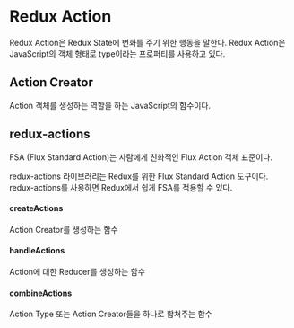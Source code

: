 # Redux Action

Redux Action은 Redux State에 변화를 주기 위한 행동을 말한다. Redux Action은 JavaScript의 객체 형태로 type이라는 프로퍼티를 사용하고 있다.

## Action Creator

Action 객체를 생성하는 역할을 하는 JavaScript의 함수이다.

## redux-actions

FSA (Flux Standard Action)는 사람에게 친화적인 Flux Action 객체 표준이다.

redux-actions 라이브러리는 Redux를 위한 Flux Standard Action 도구이다. redux-actions를 사용하면 Redux에서 쉽게 FSA를 적용할 수 있다.

#### createActions

Action Creator를 생성하는 함수

#### handleActions

Action에 대한 Reducer를 생성하는 함수

#### combineActions

Action Type 또는 Action Creator들을 하나로 합쳐주는 함수
